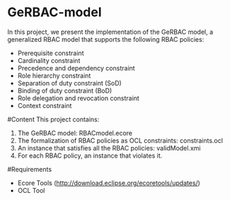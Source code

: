 GeRBAC-model
============

In this project, we present the implementation of the GeRBAC model, a generalized RBAC model that supports the following RBAC policies:
* Prerequisite constraint
* Cardinality constraint
* Precedence and dependency constraint
* Role hierarchy constraint
* Separation of duty constraint (SoD)
* Binding of duty constraint (BoD)
* Role delegation and revocation constraint
* Context constraint

#Content
This project contains:
1. The GeRBAC model: RBACmodel.ecore
2. The formalization of RBAC policies as OCL constraints: constraints.ocl
3. An instance that satisfies all the RBAC policies: validModel.xmi
4. For each RBAC policy, an instance that violates it.

#Requirements
* Ecore Tools (http://download.eclipse.org/ecoretools/updates/)
* OCL Tool
